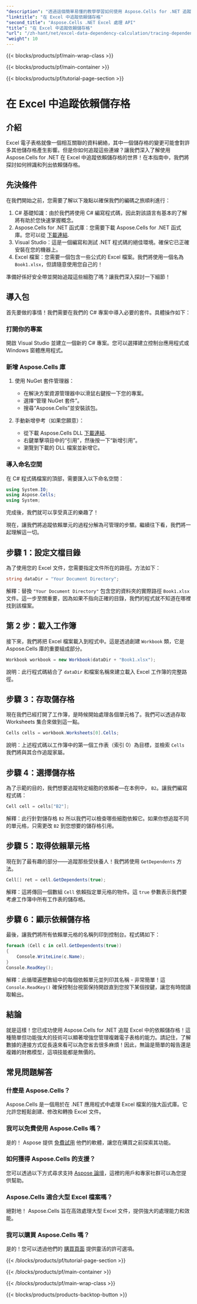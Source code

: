```yaml
---
"description": "透過這個簡單易懂的教學學習如何使用 Aspose.Cells for .NET 追蹤 Excel 中的依賴儲存格。"
"linktitle": "在 Excel 中追蹤依賴儲存格"
"second_title": "Aspose.Cells .NET Excel 處理 API"
"title": "在 Excel 中追蹤依賴儲存格"
"url": "/zh-hant/net/excel-data-dependency-calculation/tracing-dependent-cells-in-excel/"
"weight": 10
---
```


{{< blocks/products/pf/main-wrap-class >}}

{{< blocks/products/pf/main-container >}}

{{< blocks/products/pf/tutorial-page-section >}}

# 在 Excel 中追蹤依賴儲存格

## 介紹

Excel 電子表格就像一個相互關聯的資料網絡，其中一個儲存格的變更可能會對許多其他儲存格產生影響。但是你如何追蹤這些連線？讓我們深入了解使用 Aspose.Cells for .NET 在 Excel 中追蹤依賴儲存格的世界！在本指南中，我們將探討如何辨識和列出依賴儲存格。 

## 先決條件

在我們開始之前，您需要了解以下幾點以確保我們的編碼之旅順利進行：

1. C# 基礎知識：由於我們將使用 C# 編寫程式碼，因此對該語言有基本的了解將有助於您快速掌握概念。
2. Aspose.Cells for .NET 函式庫：您需要下載 Aspose.Cells for .NET 函式庫。您可以從 [下載連結](https://releases。aspose.com/cells/net/).
3. Visual Studio：這是一個編寫和測試 .NET 程式碼的絕佳環境。確保它已正確安裝在您的機器上。 
4. Excel 檔案：您需要一個包含一些公式的 Excel 檔案。我們將使用一個名為 `Book1.xlsx`，但請隨意使用您自己的！

準備好係好安全帶並開始追蹤這些細胞了嗎？讓我們深入探討一下細節！

## 導入包

首先要做的事情！我們需要在我們的 C# 專案中導入必要的套件。具體操作如下：

### 打開你的專案

開啟 Visual Studio 並建立一個新的 C# 專案。您可以選擇建立控制台應用程式或 Windows 窗體應用程式。

### 新增 Aspose.Cells 庫

1. 使用 NuGet 套件管理器： 
   - 在解決方案資源管理器中以滑鼠右鍵按一下您的專案。
   - 選擇“管理 NuGet 套件”。
   - 搜尋“Aspose.Cells”並安裝該包。

2. 手動新增參考（如果您願意）： 
   - 從下載 Aspose.Cells DLL [下載連結](https://releases。aspose.com/cells/net/).
   - 右鍵單擊項目中的“引用”，然後按一下“新增引用”。
   - 瀏覽到下載的 DLL 檔案並新增它。

### 導入命名空間

在 C# 程式碼檔案的頂部，需要匯入以下命名空間：

```csharp
using System.IO;
using Aspose.Cells;
using System;
```

完成後，我們就可以享受真正的樂趣了！

現在，讓我們將追蹤依賴單元的過程分解為可管理的步驟。繼續往下看，我們將一起理解這一切。

## 步驟 1：設定文檔目錄

為了使用您的 Excel 文件，您需要指定文件所在的路徑。方法如下：

```csharp
string dataDir = "Your Document Directory";
```

解釋：替換 `"Your Document Directory"` 包含您的資料夾的實際路徑 `Book1.xlsx` 文件。這一步至關重要，因為如果不指向正確的目錄，我們的程式就不知道在哪裡找到該檔案。

## 第 2 步：載入工作簿

接下來，我們將把 Excel 檔案載入到程式中。這是透過創建 `Workbook` 類，它是 Aspose.Cells 庫的重要組成部分。

```csharp
Workbook workbook = new Workbook(dataDir + "Book1.xlsx");
```

說明：此行程式碼結合了 `dataDir` 和檔案名稱來建立載入 Excel 工作簿的完整路徑。 

## 步驟 3：存取儲存格

現在我們已經打開了工作簿，是時候開始處理各個單元格了。我們可以透過存取 Worksheets 集合來做到這一點。

```csharp
Cells cells = workbook.Worksheets[0].Cells;
```

說明：上述程式碼以工作簿中的第一個工作表（索引 0）為目標，並檢索 `Cells` 我們將與其合作追蹤家屬。

## 步驟 4：選擇儲存格

為了示範的目的，我們想要追蹤特定細胞的依賴者—在本例中， `B2`。讓我們編寫程式碼：

```csharp
Cell cell = cells["B2"];
```

解釋：此行針對儲存格 `B2` 所以我們可以檢查哪些細胞依賴它。如果你想追蹤不同的單元格，只需更改 `B2` 到您想要的儲存格引用。 

## 步驟 5：取得依賴單元格

現在到了最有趣的部分——追蹤那些受扶養人！我們將使用 `GetDependents` 方法。

```csharp
Cell[] ret = cell.GetDependents(true);
```

解釋：這將傳回一個數組 `Cell` 依賴指定單元格的物件。這 `true` 參數表示我們要考慮工作簿中所有工作表的儲存格。

## 步驟 6：顯示依賴儲存格

最後，讓我們將所有依賴單元格的名稱列印到控制台。程式碼如下：

```csharp
foreach (Cell c in cell.GetDependents(true))
{
    Console.WriteLine(c.Name);
}
Console.ReadKey();
```

解釋：此循環遍歷數組中的每個依賴單元並列印其名稱 - 非常簡單！這 `Console.ReadKey()` 確保控制台視窗保持開啟直到您按下某個按鍵，讓您有時間讀取輸出。

## 結論

就是這樣！您已成功使用 Aspose.Cells for .NET 追蹤 Excel 中的依賴儲存格！這種簡單但功能強大的技術可以顯著增強您管理複雜電子表格的能力。請記住，了解數據的連接方式從長遠來看可以為您省去很多麻煩！因此，無論是簡單的報告還是複雜的財務模型，這項技能都是無價的。

## 常見問題解答

### 什麼是 Aspose.Cells？
Aspose.Cells 是一個用於在 .NET 應用程式中處理 Excel 檔案的強大函式庫。它允許您輕鬆創建、修改和轉換 Excel 文件。

### 我可以免費使用 Aspose.Cells 嗎？
是的！ Aspose 提供 [免費試用](https://releases.aspose.com/) 他們的軟體，讓您在購買之前探索其功能。

### 如何獲得 Aspose.Cells 的支援？
您可以透過以下方式尋求支持 [Aspose 論壇](https://forum.aspose.com/c/cells/9)，這裡的用戶和專家社群可以為您提供幫助。 

### Aspose.Cells 適合大型 Excel 檔案嗎？
絕對地！ Aspose.Cells 旨在高效處理大型 Excel 文件，提供強大的處理能力和效能。

### 我可以購買 Aspose.Cells 嗎？
是的！您可以透過他們的 [購買頁面](https://purchase.aspose.com/buy) 提供靈活的許可選項。

{{< /blocks/products/pf/tutorial-page-section >}}

{{< /blocks/products/pf/main-container >}}

{{< /blocks/products/pf/main-wrap-class >}}

{{< blocks/products/products-backtop-button >}}